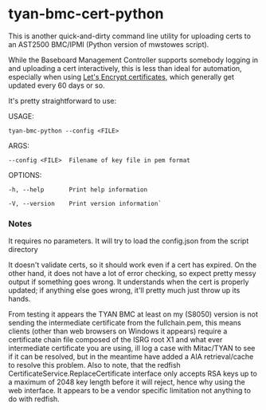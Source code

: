 # tyan-bmc-cert-python

This is another quick-and-dirty command line utility for uploading certs to an AST2500 BMC/IPMI (Python version of mwstowes script).

While the Baseboard Management Controller supports somebody logging in and uploading a cert interactively, this is less than ideal for automation, especially when using [Let's Encrypt certificates](https://letsencrypt.org/), which generally get updated every 60 days or so.

It's pretty straightforward to use:

USAGE:

    tyan-bmc-python --config <FILE>


ARGS:

    --config <FILE>  Filename of key file in pem format

OPTIONS:
    
    -h, --help       Print help information
    
    -V, --version    Print version information`

### Notes

It requires no parameters. It will try to load the config.json from the script directory

It doesn't validate certs, so it should work even if a cert has expired.  On the other hand, it does not have a lot of error checking, so expect pretty messy output if something goes wrong.  It understands when the cert is properly updated; if anything else goes wrong, it'll pretty much
just throw up its hands.

From testing it appears the TYAN BMC at least on my (S8050) version is not sending the intermediate certificate from the fullchain.pem, this means clients (other than web browsers on Windows it appears) require a certificate chain file composed of the ISRG root X1 and what ever intermediate certificate you are using, ill log a case with Mitac/TYAN to see if it can be resolved, but in the meantime have added a AIA retrieval/cache to resolve this problem. Also to note, that the redfish CertificateService.ReplaceCertificate interface only accepts RSA keys up to a maximum of 2048 key length before it will reject, hence why using the web interface. It appears to be a vendor specific limitation not anything to do with redfish.



